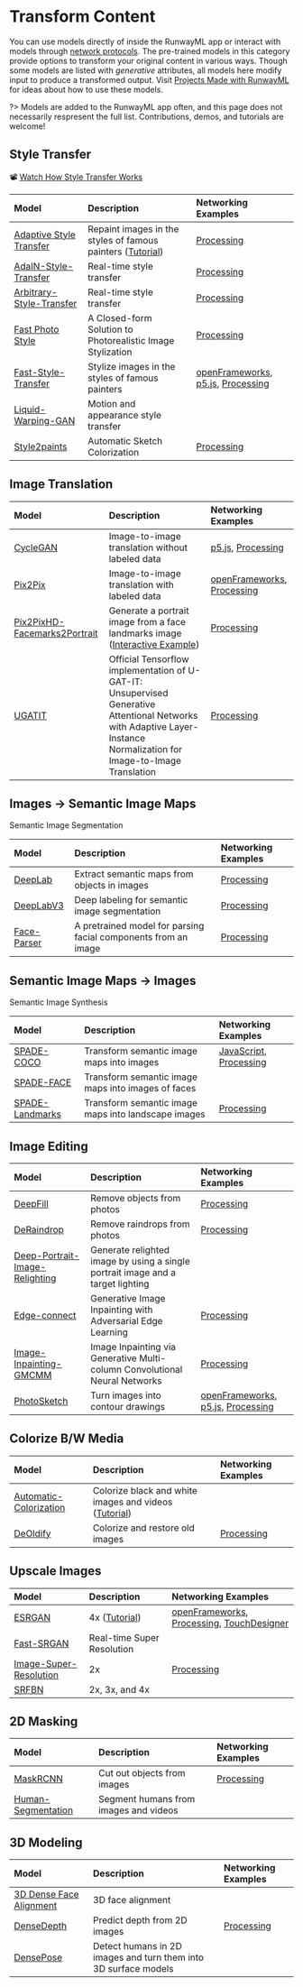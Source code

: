 # Transform Content

You can use models directly of inside the RunwayML app or interact with models through [network protocols](https://learn.runwayml.com/#/how-to/network). The pre-trained models in this category provide options to transform your original content in various ways. Though some models are listed with *generative* attributes, all models here modify input to produce a transformed output. Visit [Projects Made with RunwayML](https://runwayml.com/madewith/) for ideas about how to use these models.

?> Models are added to the RunwayML app often, and this page does not necessarily respresent the full list. Contributions, demos, and tutorials are welcome!

## Style Transfer
📽 [Watch How Style Transfer Works](https://www.youtube.com/watch?v=TlHOwsYoIos)

| Model | Description | Networking Examples |
| :--- | :---| :--- |
| [Adaptive Style Transfer](https://open-app.runwayml.com/?model=runway/Adaptive-Style-Transfer)  | Repaint images in the styles of famous painters ([Tutorial](tutorials/tutorial_style_transfer.md))|[Processing](networking/examples?id=processing) |
| [AdaIN-Style-Transfer](https://open-app.runwayml.com/?model=reiinakano/AdaIN-Style-Transfer) | Real-time style transfer | [Processing](networking/examples?id=processing)| 
| [Arbitrary-Style-Transfer](https://open-app.runwayml.com/?model=runway/Arbitrary-Image-Stylization) | Real-time style transfer |[Processing](networking/examples?id=processing)  |
| [Fast Photo Style](https://open-app.runwayml.com/?model=reiinakano/FastPhotoStyle) | A Closed-form Solution to Photorealistic Image Stylization |[Processing](networking/examples?id=processing) |
| [Fast-Style-Transfer](https://open-app.runwayml.com/?model=genekogan/Fast-Style-Transfer) | Stylize images in the styles of famous painters | [openFrameworks](networking/examples?id=openframeworks), [p5.js](networking/examples?id=p5js), [Processing](networking/examples?id=processing) |
| [Liquid-Warping-GAN](https://open-app.runwayml.com/?model=runway/Liquid-Warping-GAN) | Motion and appearance style transfer | |
| [Style2paints](https://open-app.runwayml.com/?model=zaid/style2paints) | Automatic Sketch Colorization |[Processing](networking/examples?id=processing) |


## Image Translation
| Model | Description | Networking Examples |
| :--- | :---| :--- |
| [CycleGAN](https://open-app.runwayml.com/?model=reiinakano/CycleGAN) | Image-to-image translation without labeled data | [p5.js](networking/examples?id=p5js), [Processing](networking/examples?id=processing)|
| [Pix2Pix](https://open-app.runwayml.com/?model=reiinakano/Pix2Pix) | Image-to-image translation with labeled data | [openFrameworks](networking/examples?id=openframeworks), [Processing](networking/examples?id=processing)|
| [Pix2PixHD-Facemarks2Portrait](https://open-app.runwayml.com/?model=yining/pix2pixHD-Facemarks2Portrait) | Generate a portrait image from a face landmarks image ([Interactive Example](https://experiments.runwayml.com/synthetic_postcard/)) |[Processing](networking/examples?id=processing) |
| [UGATIT](https://open-app.runwayml.com/?model=runway/UGATIT) | Official Tensorflow implementation of U-GAT-IT: Unsupervised Generative Attentional Networks with Adaptive Layer-Instance Normalization for Image-to-Image Translation | [Processing](networking/examples?id=processing) |


## Images → Semantic Image Maps
Semantic Image Segmentation

| Model | Description | Networking Examples |
| :--- | :---| :--- |
| [DeepLab](https://open-app.runwayml.com/?model=genekogan/deeplab) | Extract semantic maps from objects in images | [Processing](networking/examples?id=processing) |
| [DeepLabV3](https://open-app.runwayml.com/?model=runway/DeepLabV3) | Deep labeling for semantic image segmentation | [Processing](networking/examples?id=processing) |
| [Face-Parser](https://open-app.runwayml.com/?model=anastasis/Face-Parser) | A pretrained model for parsing facial components from an image | [Processing](networking/examples?id=processing) |


## Semantic Image Maps → Images
Semantic Image Synthesis

| Model | Description | Networking Examples |
| :--- | :---| :--- |
| [SPADE-COCO](https://open-app.runwayml.com/?model=runway/spade-coco) | Transform semantic image maps into images | [JavaScript](networking/examples?id=JavaScript), [Processing](networking/examples?id=processing) |
| [SPADE-FACE](https://open-app.runwayml.com/?model=sree_harsha/spade-face) | Transform semantic image maps into images of faces| |
| [SPADE-Landmarks](https://open-app.runwayml.com/?model=genekogan/SPADE-Landscapes) | Transform semantic image maps into landscape images | [Processing](networking/examples?id=processing) |


## Image Editing
| Model | Description | Networking Examples |
| :--- | :---| :--- |
| [DeepFill](https://open-app.runwayml.com/?model=runway/DeepFill) | Remove objects from photos | [Processing](networking/examples?id=processing)|
| [DeRaindrop](https://open-app.runwayml.com/?model=zaid/DeRaindrop) | Remove raindrops from photos| [Processing](networking/examples?id=processing)|
| [Deep-Portrait-Image-Relighting](https://open-app.runwayml.com/?model=sree_harsha/Deep-Portrait-Image-Relighting) | Generate relighted image by using a single portrait image and a target lighting | |
| [Edge-connect](https://open-app.runwayml.com/?model=zaid/edge-connect) | Generative Image Inpainting with Adversarial Edge Learning | [Processing](networking/examples?id=processing) |
| [Image-Inpainting-GMCMM](https://open-app.runwayml.com/?model=anastasis/Image-Inpainting-GMCNN) | Image Inpainting via Generative Multi-column Convolutional Neural Networks | [Processing](networking/examples?id=processing)|
| [PhotoSketch](https://open-app.runwayml.com/?model=runway/PhotoSketch]) | Turn images into contour drawings | [openFrameworks](networking/examples?id=openframeworks), [p5.js](networking/examples?id=p5js), [Processing](networking/examples?id=processing) |


## Colorize B/W Media
| Model | Description | Networking Examples |
| :--- | :---| :--- |
| [Automatic-Colorization](https://open-app.runwayml.com/?model=runway/Automatic-Colorization)| Colorize black and white images and videos ([Tutorial](tutorials/tutorial_colorizing_video.md))| |
| [DeOldify](https://open-app.runwayml.com/?model=reiinakano/DeOldify) | Colorize and restore old images | [Processing](networking/examples?id=processing)|


## Upscale Images
| Model | Description | Networking Examples |
| :--- | :---| :--- |
| [ESRGAN](https://open-app.runwayml.com/?model=runway/ESRGAN) | 4x ([Tutorial](tutorials/tutorial_esrgan.md))| [openFrameworks](networking/examples?id=openframeworks), [Processing](networking/examples?id=processing), [TouchDesigner](networking/examples?id=touchdesigner) |
| [Fast-SRGAN](https://open-app.runwayml.com/?model=anastasis/Fast-SRGAN) | Real-time Super Resolution | |  
| [Image-Super-Resolution](https://open-app.runwayml.com/?model=runway/Image-Super-Resolution) | 2x |[Processing](networking/examples?id=processing) |
| [SRFBN](https://open-app.runwayml.com/?model=sree_harsha/SRFBN) | 2x, 3x, and 4x | |  

## 2D Masking
| Model | Description | Networking Examples |
| :--- | :---| :--- |
| [MaskRCNN](https://open-app.runwayml.com/?model=runway/MaskRCNN) | Cut out objects from images |[Processing](networking/examples?id=processing) |
| [Human-Segmentation](https://open-app.runwayml.com/?model=runway/Human-Segmentation) | Segment humans from images and videos | |


## 3D Modeling
| Model | Description | Networking Examples |
| :--- | :---| :--- |
| [3D Dense Face Alignment](https://open-app.runwayml.com/?model=matthewbay/3ddfa) | 3D face alignment | |
| [DenseDepth](https://open-app.runwayml.com/?model=runway/DenseDepth) | Predict depth from 2D images| [Processing](networking/examples?id=processing) |
| [DensePose](https://open-app.runwayml.com/?model=runway/DensePose) | Detect humans in 2D images and turn them into 3D surface models | |




